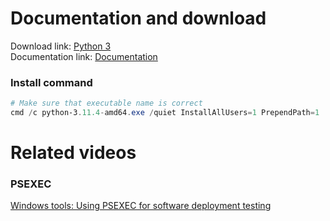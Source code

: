 # Documentation and download
Download link: [Python 3](https://www.python.org/downloads/) <br />
Documentation link: [Documentation](https://docs.python.org/3/using/windows.html#installing-without-ui)

### Install command
```powershell
# Make sure that executable name is correct
cmd /c python-3.11.4-amd64.exe /quiet InstallAllUsers=1 PrependPath=1
```

# Related videos
###  PSEXEC
[Windows tools: Using PSEXEC for software deployment testing](https://youtu.be/9ywdTna_TLc) <br />